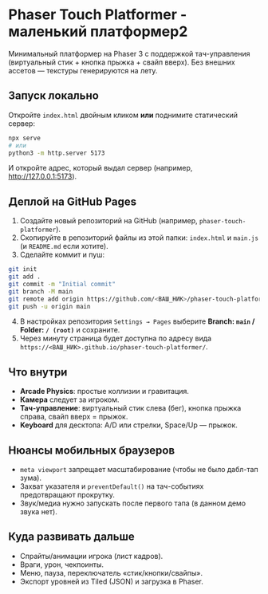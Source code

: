# Phaser Touch Platformer - маленький платформер2

Минимальный платформер на Phaser 3 с поддержкой тач-управления (виртуальный стик + кнопка прыжка + свайп вверх). Без внешних ассетов — текстуры генерируются на лету.

## Запуск локально
Откройте `index.html` двойным кликом **или** поднимите статический сервер:

```bash
npx serve
# или
python3 -m http.server 5173
```

И откройте адрес, который выдал сервер (например, http://127.0.0.1:5173).

## Деплой на GitHub Pages
1. Создайте новый репозиторий на GitHub (например, `phaser-touch-platformer`).
2. Скопируйте в репозиторий файлы из этой папки: `index.html` и `main.js` (и `README.md` если хотите).
3. Сделайте коммит и пуш:
```bash
git init
git add .
git commit -m "Initial commit"
git branch -M main
git remote add origin https://github.com/<ВАШ_НИК>/phaser-touch-platformer.git
git push -u origin main
```
4. В настройках репозитория `Settings → Pages` выберите **Branch: `main` / Folder: `/ (root)`** и сохраните.
5. Через минуту страница будет доступна по адресу вида `https://<ВАШ_НИК>.github.io/phaser-touch-platformer/`.

## Что внутри
- **Arcade Physics**: простые коллизии и гравитация.
- **Камера** следует за игроком.
- **Тач-управление**: виртуальный стик слева (бег), кнопка прыжка справа, свайп вверх = прыжок.
- **Keyboard** для десктопа: A/D или стрелки, Space/Up — прыжок.

## Нюансы мобильных браузеров
- `meta viewport` запрещает масштабирование (чтобы не было дабл-тап зума).
- Захват указателя и `preventDefault()` на тач-событиях предотвращают прокрутку.
- Звук/медиа нужно запускать после первого тапа (в данном демо звука нет).

## Куда развивать дальше
- Спрайты/анимации игрока (лист кадров).
- Враги, урон, чекпоинты.
- Меню, пауза, переключатель «стик/кнопки/свайпы».
- Экспорт уровней из Tiled (JSON) и загрузка в Phaser.
